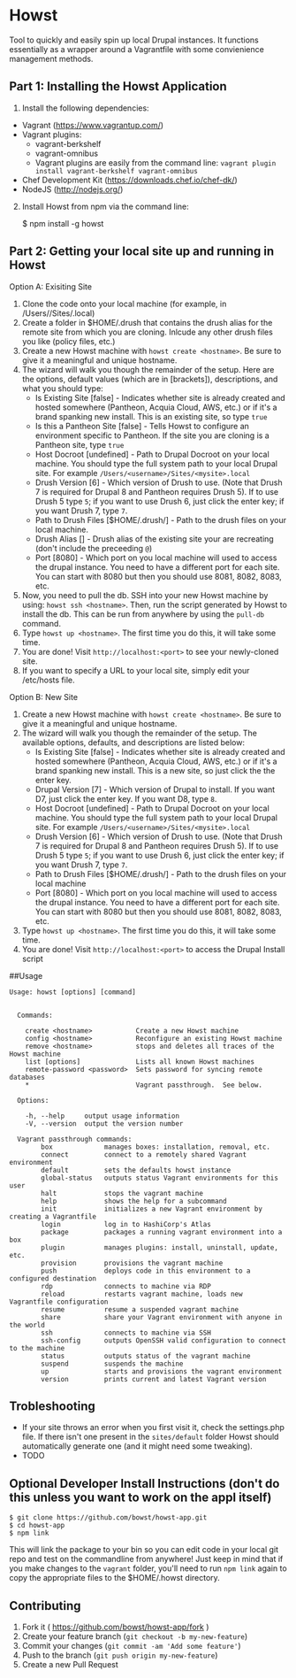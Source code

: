 # Howst

Tool to quickly and easily spin up local Drupal instances.  It functions essentially as a wrapper around a Vagrantfile with some convienience management methods.

## Part 1: Installing the Howst Application

1. Install the following dependencies:

* Vagrant (https://www.vagrantup.com/)
* Vagrant plugins:
   * vagrant-berkshelf
   * vagrant-omnibus
   * Vagrant plugins are easily from the command line: `vagrant plugin install vagrant-berkshelf vagrant-omnibus`
* Chef Development Kit (https://downloads.chef.io/chef-dk/)
* NodeJS (http://nodejs.org/)

2. Install Howst from npm via the command line:

    $ npm install -g howst
    
## Part 2: Getting your local site up and running in Howst

Option A: Exisiting Site

1. Clone the code onto your local machine (for example, in /Users/<username>/Sites/<mysite>.local)
2. Create a folder in $HOME/.drush that contains the drush alias for the remote site from which you are cloning. Inlcude any other drush files you like (policy files, etc.)
2. Create a new Howst machine with `howst create <hostname>`.  Be sure to give it a meaningful and unique hostname.
3. The wizard will walk you though the remainder of the setup.  Here are the options, default values (which are in [brackets]), descriptions, and what you should type:
   * Is Existing Site [false] - Indicates whether site is already created and hosted somewhere (Pantheon, Acquia Cloud, AWS, etc.) or if it's a brand spanking new install. This is an existing site, so type `true`  
   * Is this a Pantheon Site [false] - Tells Howst to configure an environment specific to Pantheon. If the site you are cloning is a Pantheon site, type `true`
   * Host Docroot [undefined] - Path to Drupal Docroot on your local machine. You should type the full system path to your local Drupal site. For example `/Users/<username>/Sites/<mysite>.local`
   * Drush Version [6] - Which version of Drush to use.  (Note that Drush 7 is required for Drupal 8 and Pantheon requires Drush 5). If to use Drush 5 type `5`; if you want to use Drush 6, just click the enter key; if you want Drush 7, type `7`.
   * Path to Drush Files [$HOME/.drush/<hostname>] - Path to the drush files on your local machine.
   * Drush Alias [<hostname>] - Drush alias of the existing site your are recreating (don't include the preceeding `@`)
   * Port [8080] - Which port on you local machine will used to access the drupal instance. You need to have a different port for each site. You can start with 8080 but then you should use 8081, 8082, 8083, etc.
4. Now, you need to pull the db.  SSH into your new Howst machine by using: `howst ssh <hostname>`.  Then, run the script generated by Howst to install the db. This can be run from anywhere by using the `pull-db` command.
5. Type `howst up <hostname>`. The first time you do this, it will take some time.
6. You are done! Visit `http://localhost:<port>` to see your newly-cloned site.
7. If you want to specify a URL to your local site, simply edit your /etc/hosts file.

Option B: New Site

1. Create a new Howst machine with `howst create <hostname>`.  Be sure to give it a meaningful and unique hostname.
2. The wizard will walk you though the remainder of the setup.  The available options, defaults, and descriptions are listed below:
   * Is Existing Site [false] - Indicates whether site is already created and hosted somewhere (Pantheon, Acquia Cloud, AWS, etc.) or if it's a brand spanking new install. This is a new site, so just click the the enter key.  
   * Drupal Version [7] - Which version of Drupal to install. If you want D7, just click the enter key. If you want D8, type `8`.
   * Host Docroot [undefined] - Path to Drupal Docroot on your local machine. You should type the full system path to your local Drupal site. For example `/Users/<username>/Sites/<mysite>.local`
   * Drush Version [6] - Which version of Drush to use.  (Note that Drush 7 is required for Drupal 8 and Pantheon requires Drush 5). If to use Drush 5 type `5`; if you want to use Drush 6, just click the enter key; if you want Drush 7, type `7`.
   * Path to Drush Files [$HOME/.drush/<hostname>] - Path to the drush files on your local machine
   * Port [8080] - Which port on you local machine will used to access the drupal instance. You need to have a different port for each site. You can start with 8080 but then you should use 8081, 8082, 8083, etc.
3. Type `howst up <hostname>`. The first time you do this, it will take some time.
4. You are done!  Visit `http://localhost:<port>` to access the Drupal Install script

##Usage

```
Usage: howst [options] [command]


  Commands:

    create <hostname>           Create a new Howst machine
    config <hostname>           Reconfigure an existing Howst machine
    remove <hostname>           stops and deletes all traces of the Howst machine
    list [options]              Lists all known Howst machines
    remote-password <password>  Sets password for syncing remote databases
    *                           Vagrant passthrough.  See below.

  Options:

    -h, --help     output usage information
    -V, --version  output the version number

  Vagrant passthrough commands: 
        box             manages boxes: installation, removal, etc. 
        connect         connect to a remotely shared Vagrant environment 
        default         sets the defaults howst instance 
        global-status   outputs status Vagrant environments for this user 
        halt            stops the vagrant machine 
        help            shows the help for a subcommand 
        init            initializes a new Vagrant environment by creating a Vagrantfile 
        login           log in to HashiCorp's Atlas 
        package         packages a running vagrant environment into a box 
        plugin          manages plugins: install, uninstall, update, etc. 
        provision       provisions the vagrant machine 
        push            deploys code in this environment to a configured destination 
        rdp             connects to machine via RDP 
        reload          restarts vagrant machine, loads new Vagrantfile configuration 
        resume          resume a suspended vagrant machine 
        share           share your Vagrant environment with anyone in the world 
        ssh             connects to machine via SSH 
        ssh-config      outputs OpenSSH valid configuration to connect to the machine 
        status          outputs status of the vagrant machine 
        suspend         suspends the machine 
        up              starts and provisions the vagrant environment
        version         prints current and latest Vagrant version

```

## Trobleshooting
  * If your site throws an error when you first visit it, check the settings.php file. If there isn't one present in the `sites/default` folder Howst should automatically generate one (and it might need some tweaking).
  * TODO

## Optional Developer Install Instructions (don't do this unless you want to work on the appl itself)

    $ git clone https://github.com/bowst/howst-app.git
    $ cd howst-app
    $ npm link

This will link the package to your bin so you can edit code in your local git repo and test on the commandline from anywhere! Just keep in mind that if you make changes to the `vagrant` folder, you'll need to run `npm link` again to copy the appropriate files to the $HOME/.howst directory.

## Contributing

1. Fork it ( https://github.com/bowst/howst-app/fork )
2. Create your feature branch (`git checkout -b my-new-feature`)
3. Commit your changes (`git commit -am 'Add some feature'`)
4. Push to the branch (`git push origin my-new-feature`)
5. Create a new Pull Request
